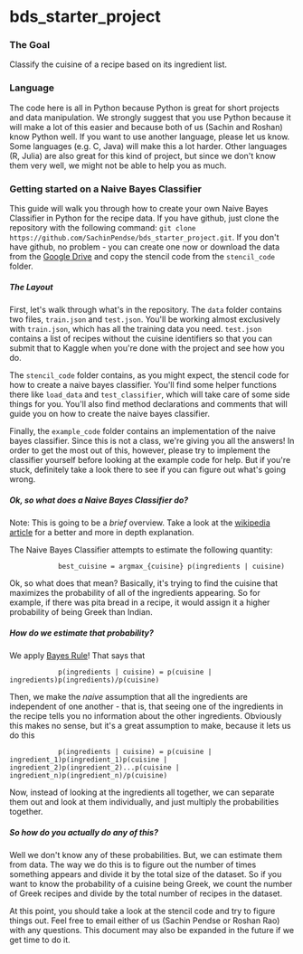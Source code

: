 # bds_starter_project

### The Goal

Classify the cuisine of a recipe based on its ingredient list.

### Language

The code here is all in Python because Python is great for short projects and data manipulation. We strongly suggest that you use Python because it will make a lot of this easier and because both of us (Sachin and Roshan) know Python well. If you want to use another language, please let us know. Some languages (e.g. C, Java) will make this a lot harder. Other languages (R, Julia) are also great for this kind of project, but since we don't know them very well, we might not be able to help you as much.

### Getting started on a Naive Bayes Classifier

This guide will walk you through how to create your own Naive Bayes Classifier in Python for the recipe data. If you have github, just clone the repository with the following command: `git clone https://github.com/SachinPendse/bds_starter_project.git`. If you don't have github, no problem - you can create one now or download the data from the [Google Drive](www.google.com) and copy the stencil code from the `stencil_code` folder.

##### The Layout

First, let's walk through what's in the repository. The `data` folder contains two files, `train.json` and `test.json`. You'll be working almost exclusively with `train.json`, which has all the training data you need. `test.json` contains a list of recipes without the cuisine identifiers so that you can submit that to Kaggle when you're done with the project and see how you do. 

The `stencil_code` folder contains, as you might expect, the stencil code for how to create a naive bayes classifier. You'll find some helper functions there like `load_data` and `test_classifier`, which will take care of some side things for you. You'll also find method declarations and comments that will guide you on how to create the naive bayes classifier.

Finally, the `example_code` folder contains an implementation of the naive bayes classifier. Since this is not a class, we're giving you all the answers! In order to get the most out of this, however, please try to implement the classifier yourself before looking at the example code for help. But if you're stuck, definitely take a look there to see if you can figure out what's going wrong.

##### Ok, so what does a Naive Bayes Classifier do?

Note: This is going to be a *brief* overview. Take a look at the [wikipedia article](https://en.wikipedia.org/wiki/Naive_Bayes_classifier) for a better and more in depth explanation.

The Naive Bayes Classifier attempts to estimate the following quantity:

				best_cuisine = argmax_{cuisine} p(ingredients | cuisine)

Ok, so what does that mean? Basically, it's trying to find the cuisine that maximizes the probability of all of the ingredients appearing. So for example, if there was pita bread in a recipe, it would assign it a higher probability of being Greek than Indian.

##### How do we estimate that probability?

We apply [Bayes Rule](https://en.wikipedia.org/wiki/Bayes'_rule)! That says that

				p(ingredients | cuisine) = p(cuisine | ingredients)p(ingredients)/p(cuisine)

Then, we make the *naive* assumption that all the ingredients are independent of one another - that is, that seeing one of the ingredients in the recipe tells you no information about the other ingredients. Obviously this makes no sense, but it's a great assumption to make, because it lets us do this

				p(ingredients | cuisine) = p(cuisine | ingredient_1)p(ingredient_1)p(cuisine | ingredient_2)p(ingredient_2)...p(cuisine | ingredient_n)p(ingredient_n)/p(cuisine)

Now, instead of looking at the ingredients all together, we can separate them out and look at them individually, and just multiply the probabilities together.

##### So how do you actually do any of this?

Well we don't know any of these probabilities. But, we can estimate them from data. The way we do this is to figure out the number of times something appears and divide it by the total size of the dataset. So if you want to know the probability of a cuisine being Greek, we count the number of Greek recipes and divide by the total number of recipes in the dataset.

At this point, you should take a look at the stencil code and try to figure things out. Feel free to email either of us (Sachin Pendse or Roshan Rao) with any questions. This document may also be expanded in the future if we get time to do it.